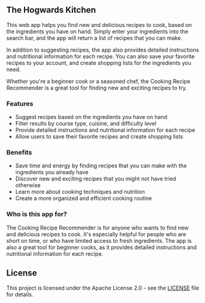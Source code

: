 ## The Hogwards Kitchen

This web app helps you find new and delicious recipes to cook, based on the ingredients you have on hand. Simply enter your ingredients into the search bar, and the app will return a list of recipes that you can make.

In addition to suggesting recipes, the app also provides detailed instructions and nutritional information for each recipe. You can also save your favorite recipes to your account, and create shopping lists for the ingredients you need.

Whether you're a beginner cook or a seasoned chef, the Cooking Recipe Recommender is a great tool for finding new and exciting recipes to try.

### Features

- Suggest recipes based on the ingredients you have on hand
- Filter results by course type, cuisine, and difficulty level
- Provide detailed instructions and nutritional information for each recipe
- Allow users to save their favorite recipes and create shopping lists

### Benefits

- Save time and energy by finding recipes that you can make with the ingredients you already have
- Discover new and exciting recipes that you might not have tried otherwise
- Learn more about cooking techniques and nutrition
- Create a more organized and efficient cooking routine

### Who is this app for?

The Cooking Recipe Recommender is for anyone who wants to find new and delicious recipes to cook. It's especially helpful for people who are short on time, or who have limited access to fresh ingredients. The app is also a great tool for beginner cooks, as it provides detailed instructions and nutritional information for each recipe.

## License

This project is licensed under the Apache License 2.0 - see the [LICENSE](LICENSE) file for details.
